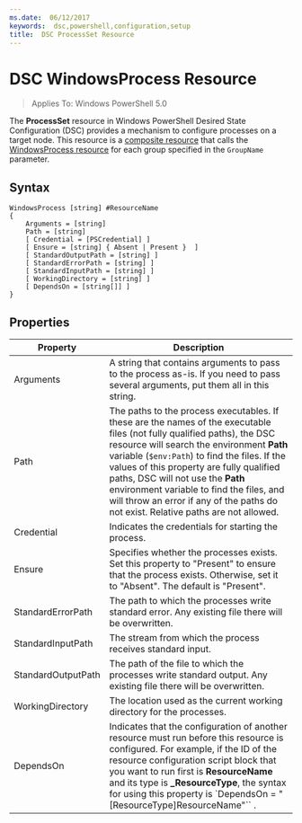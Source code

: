 ```yaml
---
ms.date:  06/12/2017
keywords:  dsc,powershell,configuration,setup
title:  DSC ProcessSet Resource
---
```


# DSC WindowsProcess Resource

> Applies To: Windows PowerShell 5.0

The **ProcessSet** resource in Windows PowerShell Desired State Configuration (DSC) provides a mechanism to configure processes on a target node. This resource is a
[composite resource](authoringResourceComposite.md) that calls the [WindowsProcess resource](windowsProcessResource.md) for each group specified in the `GroupName` parameter.

## Syntax

```
WindowsProcess [string] #ResourceName
{
    Arguments = [string]
    Path = [string]
    [ Credential = [PSCredential] ]
    [ Ensure = [string] { Absent | Present }  ]
    [ StandardOutputPath = [string] ]
    [ StandardErrorPath = [string] ]
    [ StandardInputPath = [string] ]
    [ WorkingDirectory = [string] ]
    [ DependsOn = [string[]] ]
}
```

## Properties

|      Property      |                                                                                                                                                                                                                 Description                                                                                                                                                                                                                 |
|--------------------|---------------------------------------------------------------------------------------------------------------------------------------------------------------------------------------------------------------------------------------------------------------------------------------------------------------------------------------------------------------------------------------------------------------------------------------------|
|     Arguments      |                                                                                                                                                     A string that contains arguments to pass to the process as-is. If you need to pass several arguments, put them all in this string.                                                                                                                                                      |
|        Path        | The paths to the process executables. If these are the names of the executable files (not fully qualified paths), the DSC resource will search the environment **Path** variable (`$env:Path`) to find the files. If the values of this property are fully qualified paths, DSC will not use the **Path** environment variable to find the files, and will throw an error if any of the paths do not exist. Relative paths are not allowed. |
|     Credential     |                                                                                                                                                                                             Indicates the credentials for starting the process.                                                                                                                                                                                             |
|       Ensure       |                                                                                                                                     Specifies whether the processes exists. Set this property to "Present" to ensure that the process exists. Otherwise, set it to "Absent". The default is "Present".                                                                                                                                      |
| StandardErrorPath  |                                                                                                                                                                     The path to which the processes write standard error. Any existing file there will be overwritten.                                                                                                                                                                      |
| StandardInputPath  |                                                                                                                                                                                         The stream from which the process receives standard input.                                                                                                                                                                                          |
| StandardOutputPath |                                                                                                                                                               The path of the file to which the processes write standard output. Any existing file there will be overwritten.                                                                                                                                                               |
|  WorkingDirectory  |                                                                                                                                                                                    The location used as the current working directory for the processes.                                                                                                                                                                                    |
|     DependsOn      |                                                Indicates that the configuration of another resource must run before this resource is configured. For example, if the ID of the resource configuration script block that you want to run first is **ResourceName** and its type is **_ResourceType**, the syntax for using this property is \`DependsOn = "[ResourceType]ResourceName"\`\` .                                                 |

